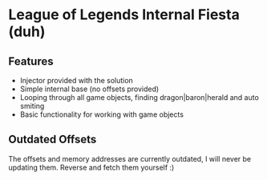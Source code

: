 # League of Legends Internal Fiesta (duh)

## Features
- Injector provided with the solution
- Simple internal base (no offsets provided)
- Looping through all game objects, finding dragon|baron|herald and auto smiting
- Basic functionality for working with game objects

## Outdated Offsets
The offsets and memory addresses are currently outdated, I will never be updating them. Reverse and fetch them yourself :)
